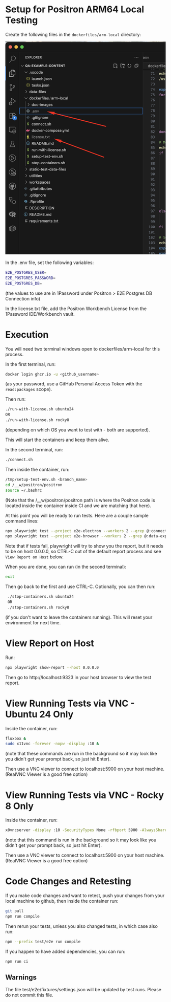 # Setup for Positron ARM64 Local Testing

Create the following files in the `dockerfiles/arm-local` directory:

![Required Secrets Files](doc-images/secrets.png)

In the .env file, set the following variables:

```bash
E2E_POSTGRES_USER=
E2E_POSTGRES_PASSWORD=
E2E_POSTGRES_DB=
```
(the values to use are in 1Password under Positron > E2E Postgres DB Connection info)

In the license.txt file, add the Positron Workbench License from the 1Password IDE/Workbench vault.

# Execution

You will need two terminal windows open to dockerfiles/arm-local for this process.  

In the first terminal, run:

```bash
docker login ghcr.io -u <github_username>
```
(as your password, use a GitHub Personal Access Token with the `read:packages` scope).

Then run:

```bash
./run-with-license.sh ubuntu24
OR
./run-with-license.sh rocky8
```
(depending on which OS you want to test with - both are supported).

This will start the containers and keep them alive.

In the second terminal, run:

```bash
./connect.sh
```

Then inside the container, run:

```bash
/tmp/setup-test-env.sh <branch_name>
cd /__w/positron/positron
source ~/.bashrc
```
(Note that the /__w/positron/positron path is where the Positron code is located inside the container inside CI and we are matching that here).

At this point you will be ready to run tests. Here are a couple sample command lines:

```bash
npx playwright test --project e2e-electron --workers 2 --grep @:connections --retries 1 --max-failures 10
npx playwright test --project e2e-browser --workers 2 --grep @:data-explorer --retries 1 --max-failures 10
```
Note that if tests fail, playwright will try to show you the report, but it needs to be on host 0.0.0.0, so CTRL-C out of the default report process and see `View Report on Host` below.

When you are done, you can run (in the second terminal):

```bash
exit
```

Then go back to the first and use CTRL-C.  Optionally, you can then run:

```bash
 ./stop-containers.sh ubuntu24
 OR
 ./stop-containers.sh rocky8
 ```
 (if you don't want to leave the containers running).  This will reset your environment for next time.

 # View Report on Host
Run:
```bash
npx playwright show-report --host 0.0.0.0
```
Then go to http://localhost:9323 in your host browser to view the test report.

# View Running Tests via VNC - Ubuntu 24 Only

Inside the container, run:
```bash
fluxbox &
sudo x11vnc -forever -nopw -display :10 &
```
(note that these commands are run in the background so it may look like you didn't get your prompt back, so just hit Enter).

Then use a VNC viewer to connect to localhost:5900 on your host machine.
(RealVNC Viewer is a good free option)

# View Running Tests via VNC - Rocky 8 Only

Inside the container, run:
```bash
x0vncserver -display :10 -SecurityTypes None -rfbport 5900 -AlwaysShared &
```
(note that this command is run in the background so it may look like you didn't get your prompt back, so just hit Enter).

Then use a VNC viewer to connect to localhost:5900 on your host machine.
(RealVNC Viewer is a good free option)

# Code Changes and Retesting

If you make code changes and want to retest, push your changes from your local machine to github, then inside the container run:

```bash
git pull
npm run compile
```

Then rerun your tests, unless you also changed tests, in which case also run:

```bash
npm --prefix test/e2e run compile
```

If you happen to have added dependencies, you can run:

```bash
npm run ci
```

## Warnings

The file test/e2e/fixtures/settings.json will be updated by test runs. Please do not commit this file.